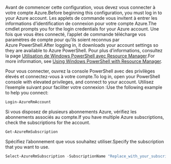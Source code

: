 <span data-ttu-id="1fa4c-101">Avant de commencer cette configuration, vous devez vous connecter à votre compte Azure.</span><span class="sxs-lookup"><span data-stu-id="1fa4c-101">Before beginning this configuration, you must log in to your Azure account.</span></span> <span data-ttu-id="1fa4c-102">Les applets de commande vous invitent à entrer les informations d’identification de connexion pour votre compte Azure.</span><span class="sxs-lookup"><span data-stu-id="1fa4c-102">The cmdlet prompts you for the login credentials for your Azure account.</span></span> <span data-ttu-id="1fa4c-103">Une fois que vous êtes connecté, l’applet de commande télécharge vos paramètres de compte pour qu’ils soient reconnus par Azure PowerShell.</span><span class="sxs-lookup"><span data-stu-id="1fa4c-103">After logging in, it downloads your account settings so they are available to Azure PowerShell.</span></span> <span data-ttu-id="1fa4c-104">Pour plus d’informations, consultez la page [Utilisation de Windows PowerShell avec Resource Manager](../articles/powershell-azure-resource-manager.md).</span><span class="sxs-lookup"><span data-stu-id="1fa4c-104">For more information, see [Using Windows PowerShell with Resource Manager](../articles/powershell-azure-resource-manager.md).</span></span>

<span data-ttu-id="1fa4c-105">Pour vous connecter, ouvrez la console PowerShell avec des privilèges élevés et connectez-vous à votre compte.</span><span class="sxs-lookup"><span data-stu-id="1fa4c-105">To log in, open your PowerShell console with elevated privileges, and connect to your account.</span></span> <span data-ttu-id="1fa4c-106">Utilisez l’exemple suivant pour faciliter votre connexion :</span><span class="sxs-lookup"><span data-stu-id="1fa4c-106">Use the following example to help you connect:</span></span>

```powershell
Login-AzureRmAccount
```

<span data-ttu-id="1fa4c-107">Si vous disposez de plusieurs abonnements Azure, vérifiez les abonnements associés au compte.</span><span class="sxs-lookup"><span data-stu-id="1fa4c-107">If you have multiple Azure subscriptions, check the subscriptions for the account.</span></span>

```powershell
Get-AzureRmSubscription
```

<span data-ttu-id="1fa4c-108">Spécifiez l’abonnement que vous souhaitez utiliser.</span><span class="sxs-lookup"><span data-stu-id="1fa4c-108">Specify the subscription that you want to use.</span></span>

```powershell
Select-AzureRmSubscription -SubscriptionName "Replace_with_your_subscription_name"
 ```